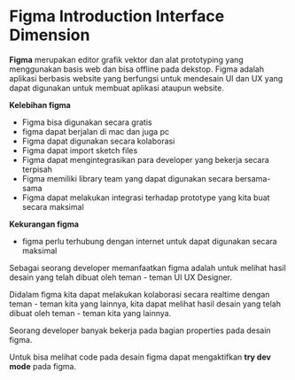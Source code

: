 # Figma Introduction Interface Dimension

**Figma** merupakan editor grafik vektor dan alat prototyping yang menggunakan basis web dan bisa offline pada dekstop. Figma adalah aplikasi berbasis website yang berfungsi untuk mendesain UI dan UX yang dapat digunakan untuk membuat aplikasi ataupun website.

**Kelebihan figma**

- Figma bisa digunakan secara gratis
- figma dapat berjalan di mac dan juga pc
- Figma dapat digunakan secara kolaborasi
- Figma dapat import sketch files
- Figma dapat mengintegrasikan para developer yang bekerja secara terpisah
- Figma memiliki library team yang dapat digunakan secara bersama-sama
- Figma dapat melakukan integrasi terhadap prototype yang kita buat secara maksimal

**Kekurangan figma**

- figma perlu terhubung dengan internet untuk dapat digunakan secara maksimal

Sebagai seorang developer memanfaatkan figma adalah untuk melihat hasil desain yang telah dibuat oleh teman - teman UI UX Designer.

Didalam figma kita dapat melakukan kolaborasi secara realtime dengan teman - teman kita yang lainnya, kita dapat melihat hasil desain yang telah dibuat oleh teman - teman kita yang lainnya.

Seorang developer banyak bekerja pada bagian properties pada desain figma.

Untuk bisa melihat code pada desain figma dapat mengaktifkan **try dev mode** pada figma.





